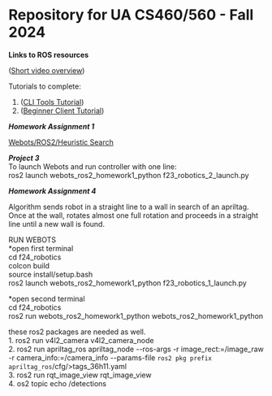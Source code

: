 # Repository for UA CS460/560 - Fall 2024

**Links to ROS resources**

([Short video overview](
https://vimeo.com/639236696))


Tutorials to complete: 

1. ([CLI Tools Tutorial](https://docs.ros.org/en/humble/Tutorials/Beginner-CLI-Tools.html))
2. ([Beginner Client Tutorial](https://docs.ros.org/en/humble/Tutorials/Beginner-Client-Libraries.html))


***Homework Assignment 1***

[Webots/ROS2/Heuristic Search](./Homework1/Assignment.md)

***Project 3***  
To launch Webots and run controller with one line:  
ros2 launch webots_ros2_homework1_python f23_robotics_2_launch.py

***Homework Assignment 4***

Algorithm sends robot in a straight line to a wall in search of an apriltag. Once at the wall, rotates almost one full rotation and proceeds in a straight line until a new wall is found.  

RUN WEBOTS  
*open first terminal  
cd f24_robotics  
colcon build  
source install/setup.bash  
ros2 launch webots_ros2_homework1_python f23_robotics_1_launch.py
  
*open second terminal  
cd f24_robotics  
ros2 run webots_ros2_homework1_python webots_ros2_homework1_python  

these ros2 packages are needed as well.  
    1. ros2 run v4l2_camera v4l2_camera_node  
    2. ros2 run apriltag_ros apriltag_node --ros-args -r image_rect:=/image_raw -r camera_info:=/camera_info --params-file  `ros2 pkg prefix apriltag_ros`/cfg/>tags_36h11.yaml  
    3. ros2 run rqt_image_view rqt_image_view  
    4. os2 topic echo /detections  